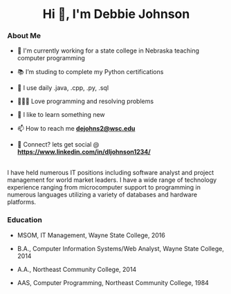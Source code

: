 <h1 align="center">Hi 👋, I'm Debbie Johnson</h1>
<h3>About Me</h3>

- 🏦 I'm currently working for a state college in Nebraska teaching computer programming

- 📚 I’m studing to complete my Python certifications

- 🤔 I use daily .java, .cpp, .py, .sql

- 👨🏻‍💻 Love programming and resolving problems

- 🧠 I like to learn something new

- 📫 How to reach me **dejohns2@wsc.edu**

- 💬 Connect? lets get social @ **https://www.linkedin.com/in/dljohnson1234/**

<br/>
I have held numerous IT positions including software analyst and project management for world market leaders. I have a wide range of technology experience ranging from microcomputer support to programming in numerous languages utilizing a variety of databases and hardware platforms. 
<br/>

<h3>Education</h3>

- MSOM, IT Management, Wayne State College, 2016

- B.A., Computer Information Systems/Web Analyst, Wayne State College, 2014

- A.A., Northeast Community College, 2014

- AAS, Computer Programming, Northeast Community College, 1984
